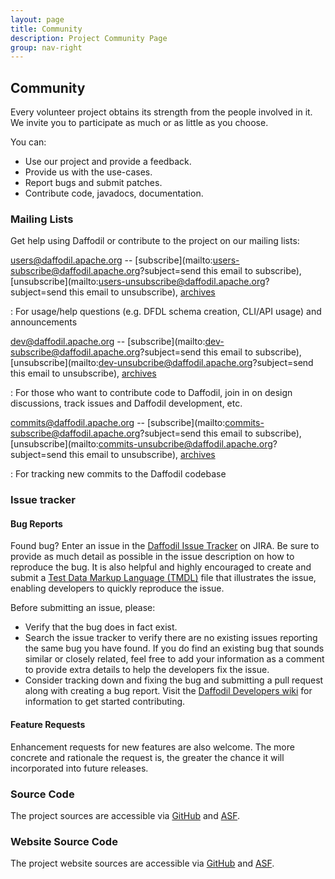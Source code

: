 ```yaml
---
layout: page
title: Community
description: Project Community Page
group: nav-right
---
```

<!--
{% comment %}
Licensed to the Apache Software Foundation (ASF) under one or more
contributor license agreements.  See the NOTICE file distributed with
this work for additional information regarding copyright ownership.
The ASF licenses this file to you under the Apache License, Version 2.0
(the "License"); you may not use this file except in compliance with
the License.  You may obtain a copy of the License at

http://www.apache.org/licenses/LICENSE-2.0

Unless required by applicable law or agreed to in writing, software
distributed under the License is distributed on an "AS IS" BASIS,
WITHOUT WARRANTIES OR CONDITIONS OF ANY KIND, either express or implied.
See the License for the specific language governing permissions and
limitations under the License.
{% endcomment %}
-->


## Community

Every volunteer project obtains its strength from the people involved in it. We invite you to participate as much or as little as you choose.

You can:

* Use our project and provide a feedback.
* Provide us with the use-cases.
* Report bugs and submit patches.
* Contribute code, javadocs, documentation.

### Mailing Lists

Get help using Daffodil or contribute to the project on our mailing lists:

[users@daffodil.apache.org](mailto:users@daffodil.apache.org) -- [subscribe](mailto:users-subscribe@daffodil.apache.org?subject=send this email to subscribe), [unsubscribe](mailto:users-unsubscribe@daffodil.apache.org?subject=send this email to unsubscribe), [archives](https://lists.apache.org/list.html?users@daffodil.apache.org)

  : For usage/help questions (e.g. DFDL schema creation, CLI/API usage) and announcements

[dev@daffodil.apache.org](mailto:dev@daffodil.apache.org) -- [subscribe](mailto:dev-subscribe@daffodil.apache.org?subject=send this email to subscribe), [unsubscribe](mailto:dev-unsubcribe@daffodil.apache.org?subject=send this email to unsubscribe), [archives](https://lists.apache.org/list.html?dev@daffodil.apache.org)

  : For those who want to contribute code to Daffodil, join in on design discussions, track issues and Daffodil development, etc.

[commits@daffodil.apache.org](mailto:comits@daffodil.apache.org) -- [subscribe](mailto:commits-subscribe@daffodil.apache.org?subject=send this email to subscribe), [unsubscribe](mailto:commits-unsubcribe@daffodil.apache.org?subject=send this email to unsubscribe), [archives](https://lists.apache.org/list.html?commits@daffodil.apache.org)

  : For tracking new commits to the Daffodil codebase


### Issue tracker

#### Bug Reports

Found bug? Enter an issue in the [Daffodil Issue Tracker](https://issues.apache.org/jira/browse/DAFFODIL)
on JIRA. Be sure to provide as much detail as possible in the issue description
on how to reproduce the bug. It is also helpful and highly encouraged to create
and submit a [Test Data Markup Language (TMDL)](/tdml) file that illustrates
the issue, enabling developers to quickly reproduce the issue.

Before submitting an issue, please:

* Verify that the bug does in fact exist.
* Search the issue tracker to verify there are no existing issues reporting the
  same bug you have found. If you do find an existing bug that sounds similar or
  closely related, feel free to add your information as a comment to provide
  extra details to help the developers fix the issue.
* Consider tracking down and fixing the bug and submitting a pull request along
  with creating a bug report. Visit the [Daffodil Developers wiki](https://cwiki.apache.org/confluence/display/DAFFODIL/)
  for information to get started contributing.

#### Feature Requests

Enhancement requests for new features are also welcome. The more concrete and rationale the request is, the greater the chance it will incorporated into future releases.

### Source Code

The project sources are accessible via [GitHub](https://github.com/apache/incubator-daffodil) and [ASF](https://gitbox.apache.org/repos/asf?p=incubator-daffodil.git).

### Website Source Code

The project website sources are accessible via [GitHub](https://github.com/apache/incubator-daffodil-site) and [ASF](https://gitbox.apache.org/repos/asf?p=incubator-daffodil-site.git).
